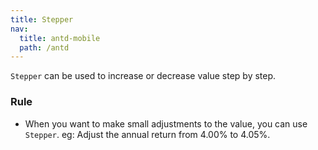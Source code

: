 ```yaml
---
title: Stepper
nav:
  title: antd-mobile
  path: /antd
---
```


`Stepper` can be used to increase or decrease value step by step.

### Rule
- When you want to make small adjustments to the value, you can use `Stepper`. eg: Adjust the annual return from 4.00% to 4.05%.

<code src="./demos/basic.tsx" />

<API/>